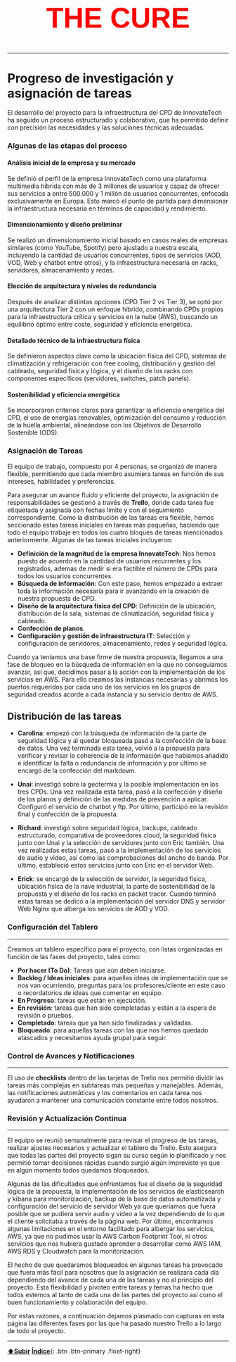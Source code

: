 <a name="inicio"></a>

<h1 style="color: red; text-align: center; font-family: 'Montserrat', sans-serif; font-weight: bold; font-size: 64px;">THE CURE</h1>

---

# Progreso de investigación y asignación de tareas

El desarrollo del proyecto para la infraestructura del CPD de InnovateTech ha seguido un proceso estructurado y colaborativo, que ha permitido definir con precisión las necesidades y las soluciones técnicas adecuadas.

### Algunas de las etapas del proceso

#### Análisis inicial de la empresa y su mercado
Se definió el perfil de la empresa InnovateTech como una plataforma multimedia híbrida con más de 3 millones de usuarios y capaz de ofrecer sus servicios a entre 500.000 y 1 millón de usuarios concurrentes, enfocada exclusivamente en Europa. Esto marcó el punto de partida para dimensionar la infraestructura necesaria en términos de capacidad y rendimiento.

#### Dimensionamiento y diseño preliminar
Se realizó un dimensionamiento inicial basado en casos reales de empresas similares (como YouTube, Spotify) pero ajustado a nuestra escala, incluyendo la cantidad de usuarios concurrentes, tipos de servicios (AOD, VOD, Web y chatbot entre otros), y la infraestructura necesaria en racks, servidores, almacenamiento y redes.

#### Elección de arquitectura y niveles de redundancia
Después de analizar distintas opciones (CPD Tier 2 vs Tier 3), se optó por una arquitectura Tier 2 con un enfoque híbrido, combinando CPDs propios para la infraestructura crítica y servicios en la nube (AWS), buscando un equilibrio óptimo entre coste, seguridad y eficiencia energética.

#### Detallado técnico de la infraestructura física
Se definieron aspectos clave como la ubicación física del CPD, sistemas de climatización y refrigeración con free cooling, distribución y gestión del cableado, seguridad física y lógica, y el diseño de los racks con componentes específicos (servidores, switches, patch panels).

#### Sostenibilidad y eficiencia energética
Se incorporaron criterios claros para garantizar la eficiencia energética del CPD, el uso de energías renovables, optimización del consumo y reducción de la huella ambiental, alineándose con los Objetivos de Desarrollo Sostenible (ODS).


### Asignación de Tareas

El equipo de trabajo, compuesto por 4 personas, se organizó de manera flexible, permitiendo que cada miembro asumiera tareas en función de sus intereses, habilidades y preferencias.

Para asegurar un avance fluido y eficiente del proyecto, la asignación de responsabilidades se gestionó a través de **Trello**, donde cada tarea fue etiquetada y asignada con fechas límite y con el seguimiento correspondiente. Como la distribución de las tareas era flexible, hemos seccionado estas tareas iniciales en tareas más pequeñas, haciendo que todo el equipo trabaje en todos los cuatro bloques de tareas mencionados anteriormente. Algunas de las tareas iniciales incluyeron:

- **Definición de la magnitud de la empresa InnovateTech**: Nos hemos puesto de acuerdo en la cantidad de usuarios recurrentes y los registrados, además de medir si era factible el número de CPDs para todos los usuarios concurrentes.
- **Búsqueda de información**: Con este paso, hemos empezado a extraer toda la información necesaria para ir avanzando en la creación de nuestra propuesta de CPD.
- **Diseño de la arquitectura física del CPD**: Definición de la ubicación, distribución de la sala, sistemas de climatización, seguridad física y cableado.
- **Confección de planos**.
- **Configuración y gestión de infraestructura IT**: Selección y configuración de servidores, almacenamiento, redes y seguridad lógica.

Cuando ya teníamos una base firme de nuestra propuesta, llegamos a una fase de bloqueo en la búsqueda de información en la que no conseguíamos avanzar, así que, decidimos pasar a la acción con la implementación de los servicios en AWS.
Para ello creamos las instancias necesarias y abrimos los puertos requeridos por cada uno de los servicios en los grupos de seguridad creados acorde a cada instancia y su servicio dentro de AWS.

## Distribución de las tareas

- **Carolina**: empezó con la búsqueda de información de la parte de seguridad lógica y al quedar bloqueada pasó a la confección de la base de datos. Una vez terminada esta tarea, volvió a la propuesta para verificar y revisar la coherencia de la información que habíamos añadido e identificar la falta o redundancia de información y por último se encargó de la confección del markdown. 

- **Unai**: investigó sobre la geotermia y la posible implementación en los tres CPDs. Una vez realizada esta tarea, pasó a la confección y diseño de los planos y definición de las medidas de prevención a aplicar. Configuró el servicio de chatbot y ftp. Por último, participó en la revisión final y confección de la propuesta.

- **Richard**: investigó sobre seguridad lógica, backups, cableado estructurado, comparativa de proveedores cloud, la seguridad física junto con Unai y la selección de servidores junto con Eric también. Una vez realizadas estas tareas, pasó a la implementación de los servicios de audio y video, así como las comprobaciones del ancho de banda. Por último, estableció estos servicios junto con Eric en el servidor Web.

- **Erick**: se encargó de la selección de servidor, la seguridad física, ubicación física de la nave industrial, la parte de sostenibilidad de la propuesta y el diseño de los racks en packet tracer. Cuando terminó estas tareas se dedicó a la implementación del servidor DNS y servidor Web Nginx que alberga los servicios de AOD y VOD.

### Configuración del Tablero

---

Creamos un tablero específico para el proyecto, con listas organizadas en función de las fases del proyecto, tales como:

- **Por hacer (To Do)**: Tareas que aún deben iniciarse.
- **Backlog / Ideas iniciales**: para aquellas ideas de implementación que se nos van ocurriendo, preguntas para los profesores/cliente en este caso o recordatorios de ideas que comentar en equipo.
- **En Progreso**: tareas que están en ejecución.
- **En revisión**: tareas que han sido completadas y están a la espera de revisión o pruebas.
- **Completado**: tareas que ya han sido finalizadas y validadas.
- **Bloqueado**: para aquellas tareas con las que nos hemos quedado atascados y necesitamos ayuda grupal para seguir. 

### Control de Avances y Notificaciones

---

El uso de **checklists** dentro de las tarjetas de Trello nos permitió dividir las tareas más complejas en subtareas más pequeñas y manejables. Además, las notificaciones automáticas y los comentarios en cada tarea nos ayudaron a mantener una comunicación constante entre todos nosotros.

### Revisión y Actualización Continua
---

El equipo se reunió semanalmente para revisar el progreso de las tareas, realizar ajustes necesarios y actualizar el tablero de Trello. Esto asegura que todas las partes del proyecto sigan su curso según lo planificado y nos permitió tomar decisiones rápidas cuando surgió algún imprevisto ya que en algún momento todos quedamos bloqueados. 

Algunas de las dificultades que enfrentamos fue el diseño de la seguridad lógica de la propuesta, la implementación de los servicios de elasticsearch y kibana para monitorización, backup de la base de datos automatizada y configuración del servicio de servidor Web ya que queríamos que fuera posible que se pudiera servir audio y vídeo a la vez dependiendo de lo que el cliente solicitaba a través de la página web. Por último, encontramos algunas limitaciones en el entorno facilitado para albergar los servicios, AWS, ya que no pudimos usar la AWS Carbon Footprint Tool, ni otros servicios que nos hubiera gustado aprender a desarrollar como AWS IAM, AWS RDS y Cloudwatch para la monitorización. 

El hecho de que quedaramos bloqueados en algunas tareas ha provocado que fuera más fácil para nosotros que la asignación se realizara cada día dependiendo del avance de cada una de las tareas y no al principio del proyecto. Esta flexibilidad y pivoteo entre tareas y temas ha hecho que todos estemos al tanto de cada una de las partes del proyecto así como el buen funcionamiento y colaboración del equipo.


Por estas razones, a continuación dejamos plasmado con capturas en esta página las diferentes fases por las que ha pasado nuestro Trello a lo largo de todo el proyecto.





---

[**⬆️Subir**](#inicio)                                     [**Índice**](../../README.md){: .btn .btn-primary .float-right} 

